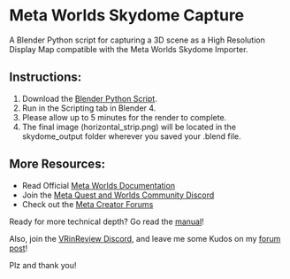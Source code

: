 # Meta Worlds Skydome Capture
A Blender Python script for capturing a 3D scene as a High Resolution Display Map compatible with the Meta Worlds Skydome Importer.

## Instructions:
1. Download the [Blender Python Script](TODO).
1. Run in the Scripting tab in Blender 4.
1. Please allow up to 5 minutes for the render to complete.
1. The final image (horizontal_strip.png) will be located in the skydome_output folder wherever you saved your .blend file.

## More Resources:
- Read Official [Meta Worlds Documentation](https://developers.meta.com/horizon-worlds/learn/)
- Join the [Meta Quest and Worlds Community Discord](https://discord.gg/3sWk8BD9FZ)
- Check out the [Meta Creator Forums](https://communityforums.atmeta.com/t5/Creator-Forum/ct-p/Meta_Horizon_Creator_Forums)

Ready for more technical depth?
Go read the [manual](https://communityforums.atmeta.com/t5/Community-Resources/New-Resource-Meta-Horizon-Creator-Manual-Technical-Reference/m-p/1295126)!

Also, join the [VRinReview Discord](https://discord.com/invite/Kw4JbyNb9A),
and leave me some Kudos on my [forum post](TODO)!

Plz and thank you!
